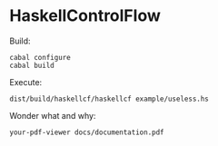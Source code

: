 HaskellControlFlow
==================

Build:

    cabal configure
    cabal build

Execute:

    dist/build/haskellcf/haskellcf example/useless.hs

Wonder what and why:

    your-pdf-viewer docs/documentation.pdf
